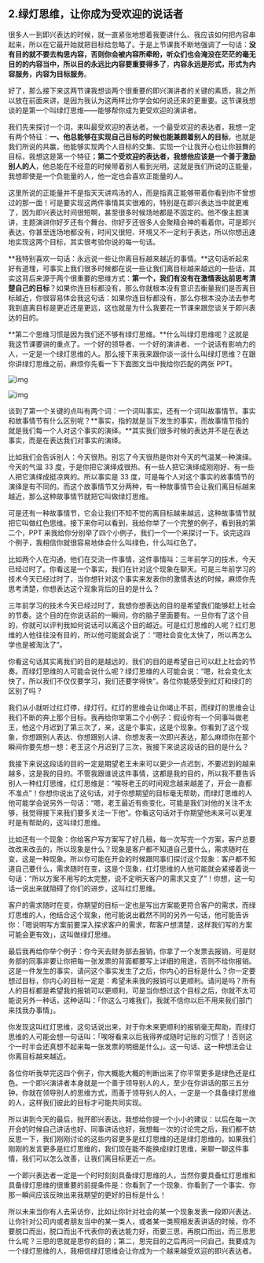 ## 2.绿灯思维，让你成为受欢迎的说话者
很多人一到即兴表达的时候，就一直紧张地想着我要讲什么、我应该如何把内容串起来，所以在它最开始就把目标给忽略了。于是上节课我不断地强调了一句话：**没有目的就不要去构思内容，否则你会被内容所牵盼，听众们也会淹没在茫茫的毫无目的的内容当中，所以目的永远比内容要重要得多了**，**内容永远是形式，形式为内容服务，内容为目标服务**。


好了，那么接下来这两节课我想谈两个很重要的即兴演讲者的关键的素质，我之所以放在前面来讲，是因为我认为这两样比你学会如何说还来的更重要。这节课我想谈的是第一个叫绿灯思维——能够帮你成为更受欢迎的演讲者。


我们先来探讨一个词，来叫最受欢迎的表达者。一个最受欢迎的表达者，我想一定有两个特征：**一、他总能够在实现自己目标的时候也能兼顾着别人的目标**，也就是我们所说的共赢，他能够实现两个人目标的交集、实现一个让我开心也让你鼓舞的目标，我想这是第一个特征；**第二个受欢迎的表达者，我想他应该是一个善于激励别人的人**，他总能在不经意的时候带着别人看到光明，这就是我们所说的正能量，我想即使是一个负能量的人，他一定也会喜欢正能量的人。


这里所说的正能量并不是指天天讲鸡汤的人，而是指真正能够带着你看到你不曾想过的那一面！可是要实现这两件事情其实很难的，特别是在即兴表达当中就更难了，因为即兴表达时间很短啊，甚至很多时候场地都是不固定的。他不像主题演讲，主题演讲你好歹还有个舞台、你好歹还很多人会聚精会神的看着你，可是即兴表达，你甚至连场地都没有，时间又很短、环境又不一定利于表达，所以你想迅速地实现这两个目标，其实很考验你说的每一句话。


**我特别喜欢一句话：永远说一些让你离目标越来越近的事情。**这句话听起来好有道理，可事实上我们很多时候都在说一些让我们离目标越来越远的一些话，其实这背后来源于两个很重要的思维方式：**第一个，我们有没有在激情表达前思考清楚自己的目标**？如果你连目标都没有，那么你就根本没有意识去衡量我们是否离目标越近，你很容易体会我这句话：如果你连目标都没有，那么你根本没办法去参考我到底离目标是更近还是更远，这也就是为什么我要花一节课来跟您谈关于即兴表达的目的。


**第二个思维习惯是因为我们还不够有绿灯思维。**什么叫绿灯思维呢？这就是我这节课要讲的重点了。一个好的领导者、一个好的演讲者、一个说话有影响力的人，一定是一个绿灯思维的人。那么接下来我来跟你谈一谈什么叫绿灯思维？在跟你讲绿灯思维之前，麻烦你先看一下下面图文当中我给你匹配的两张 PPT。


![img](https://pic3.zhimg.com/v2-4d2feaa7688a5d2eb32d58e637c9179c.webp)

  



![img](https://pic3.zhimg.com/v2-5f7d35998fa982085143cf8951e5346c.webp)

谈到了第一个关键的点叫有两个词：一个词叫事实，还有一个词叫故事情节。事实和故事情节有什么区别呢？**事实，指的就是当下发生的事实，而故事情节指的就是我们每一个人对这个事实的演绎。**其实我们很多时候的表达并不是在表达事实，而是在表达我们对事实的演绎。


比如我们会告诉别人：今天很热。别忘了今天很热是你对今天的气温某一种演绎。今天的气温 33 度，于是你把它演绎成很热、有一些人把它演绎成刚刚好、有一些人把它演绎成挺凉爽的。所以事实是 33 度，可是每个人对这个事实的故事情节的演绎是有不同的。而这个故事情节又分两种，有一种故事情节会让我们离目标越来越近，那么这种故事情节就把它叫做绿灯思维。


可是还有一种故事情节，它会让我们不知不觉的离目标越来越远，这种故事情节就把它叫做红色思维。接下来你可以看到，我给你举了一个完整的例子，看到我的第二个，PPT 来我给你分别举了四个小例子，我们一个一个来探讨一下。谈完这四个例子，我相信你就很容易地体会什么叫绿色，什么叫红色了。


比如两个人在沟通，他们在交流一件事情，这件事情叫：三年前学习的技术，今天已经过时了。你看这是一个事实，我们在针对这个现象在聊天。可是三年前学习的技术今天已经过时了，当你想针对这个事实来发表你的激情表达的时候，麻烦你先思考清楚，你想表达这个现象背后的目的是什么？


三年前学习的技术今天已经过时了，我想你想表达的目的是希望我们能够赶上社会的节奏。这个目的在你说话前的一瞬间，你的脑子里面要有。一旦你有了这个目的，你就可以评判我如何说话可以离这个目的越近。可是红灯思维的人呢？红灯思维的人他往往没有目的，所以他可能就会说了：“嗯社会变化太快了，所以再怎么学也是被淘汰了”。


你看这句话其实离我们的目的是越远的，我们的目的是希望自己可以赶上社会的节奏。而绿灯思维的人可能会说什么呢？绿灯思维的人可能会说：“嗯，社会变化太快了，所以我们不仅仅要学习，我们还要学得快”。各位你能感受到红灯和绿灯的区别了吗？


我们从小就听过红灯停，绿灯行。红灯的思维会让你竭止不前，而绿灯的思维会让我们不断的奔上那个目标。我再给你举第二个小例子：假设你有一个同事叫做老王，他这个月迟到了第三次了，来，这是个事实，这是个现象。你看到了这个现象，你想跟别人表达、你想跟别人讲、你想发表一次即兴表达，那么麻烦你在那个瞬间你要先想一想：老王这个月迟到了三次，我接下来说这段话的目的是什么？


我接下来说这段话的目的一定是期望老王未来可以更少一点迟到，不要迟到的越来越多，这是我的目的。不管我跟谁说这件事情，这都是我的目的，所以我不要告诉别人一种红灯思维，红灯思维是：“唉呀老王的时间观念越来越差了，开会一直都不准点”！你想你说出了这句话，对于你想期望的目标毫无帮助，而绿灯思维的人他可能学会说另外一句话：“嗯，老王最近有些变化，可能是我们对他的关注不太够，我觉得接下来我们要多关注一下他”。你看这句话对于你期望他未来可以更准时是有帮助的，这叫绿灯思维。


比如还有一个现象：你给客户写方案写了好几稿，每一次写完一个方案，客户总要改改来改去的，所以现象是什么？现象是客户都不知道自己要什么，需求随时在变，这是一种现象。所以你可能在开会的时候跟同事们探讨这个现象：客户都不知道自己要什么，需求随时在变，这是个现象，红灯思维的人他可能就会紧接着说一句话：“所以方案不用写的太完整，说不定明天客户的需求又变了”！你想，这一句话一说出来就阻碍了你们的进步，这叫红灯思维。


客户的需求随时在变，你期望的目标一定也是写出方案能更符合客户的需求，而绿灯思维的人，他结合这个现象，他可能说出截然不同的另外一句话，他可能告诉你：「嗯说明写方案前要深入探求客户的需求，帮客户想清楚，这样我们写的方案可能会更有效」，这叫做绿灯思维。


最后我再给你举个例子：你今天去财务部去报销，你拿了一个发票去报销，可是财务部的同事非要让你把每一张发票的背面都要写上详细的用途，否则不给你报销。 这是一件发生的事实，请问这个事实发生了之后，你内心的目标是什么？你一定要想过目标，你内心的目标一定是：希望未来我的报销可以更顺利。请问是吗？所有人的目标都是希望我的报销可以更顺利，可是当你想过这个目标之后，你就不太可能说另外一种话，这种话叫：「你这么刁难我们，我就不信你以后不用来我们部门来找我办事情」。


你发现这叫红灯思维，这句话说出来，对于你未来更顺利的报销毫无帮助，而绿灯思维的人可能会想一句话叫：「唉呀看来以后我得养成随时记账的习惯了！否则这个一时半会还真想不起来每一张发票的明细是什么」。这一句话、这一种想法会让你离目标越来越近。


各位你听我举完这四个例子，你大概能大概的判断出来了你平常更多是绿色还是红色。一个即兴演讲者本身就是一个善于领导别人的人，至少在你讲话的那三五分钟，你就在领导别人的思维方式，而善于领导别人的人，一定是一个具备绿灯思维的人，这样我们彼此的目标才可能共同实现。


所以讲到今天的最后，抛开即兴表达，我想给你提一个小小的建议：以后在每一次开会的时候自己讲话也好、同事讲话也好，我想每一次的讨论完之后，我们都不妨反思一下，我们刚刚讨论的这些内容更多是红灯思维的还是绿灯思维的。如果我们刚刚的发言更多是红灯思维的，我们现在能不能换成绿灯思维，来聊一聊这件事情，我们可以怎么改善，让我们离目标更近一点。


一个即兴表达者一定是一个时时刻刻具备绿灯思维的人，当然你要具备红灯思维和具备绿灯思维的很重要的前提条件是：你看到了一个现象、你看到了一个事实、你那一瞬间应该反映出来我期望的更好的目标是什么！


所以未来当你有人去采访你，比如让你针对社会的某一个现象发表一段即兴表达、让你针对公司内或者朋友当中的某一类人，或者某一类照相发表讲话的时候，你不要脱口而出，脱口而出不代表你的表达能力好，而要三思，再脱口而出，而三思思什么呢？三思的思就是思你的目的；第二，思完目的之后再问一问自己，我要成为一个绿灯思维的人，我相信绿灯思维会让你成为一个越来越受欢迎的即兴表达者。

